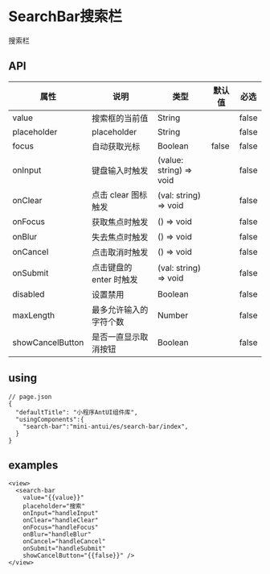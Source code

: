 # SearchBar搜索栏

搜索栏

## API

| 属性 | 说明 | 类型 | 默认值 | 必选 |
|----|----|----|----|----|
| value | 搜索框的当前值 | String |  | false |
| placeholder | placeholder | String | | false |
| focus | 自动获取光标 | Boolean | false | false |
| onInput | 键盘输入时触发 | (value: string) => void | | false |
| onClear | 点击 clear 图标触发 | (val: string) => void | | false |
| onFocus | 获取焦点时触发	| () => void | | false |
| onBlur | 失去焦点时触发 | () => void | | false |
| onCancel | 点击取消时触发 | () => void | | false |
| onSubmit | 点击键盘的 enter 时触发 | (val: string) => void | | false |
| disabled | 设置禁用 | Boolean | | false |
| maxLength | 最多允许输入的字符个数 | Number | | false |
| showCancelButton | 是否一直显示取消按钮 | Boolean | | false |

## using

```
// page.json
{
  "defaultTitle": "小程序AntUI组件库",
  "usingComponents":{
    "search-bar":"mini-antui/es/search-bar/index",
  }
}
```

## examples

```axml
<view>
  <search-bar
    value="{{value}}"
    placeholder="搜索"
    onInput="handleInput"
    onClear="handleClear"
    onFocus="handleFocus"
    onBlur="handleBlur"
    onCancel="handleCancel"
    onSubmit="handleSubmit"
    showCancelButton="{{false}}" />
</view>
```
